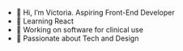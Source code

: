 - 👋 Hi, I’m Victoria. Aspiring Front-End Developer
- 🌱 Learning React
- 🚧 Working on software for clinical use
- 💚 Passionate about Tech and Design
